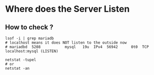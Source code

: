# Where does the Server Listen 

## How to check ? 

```
lsof -i | grep mariadb
# localhost means it does NOT listen to the outside now 
# mariadbd  5208           mysql   19u  IPv4  56942      0t0  TCP localhost:mysql (LISTEN)

netstat -tupel 
# or 
netstat -an 

```
